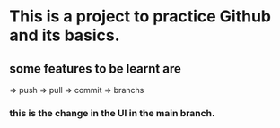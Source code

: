 # This is a project to practice Github and its basics.
## some features to be learnt are
=> push
=> pull
=> commit
=> branchs 
### this is the change in the UI in the main branch.
